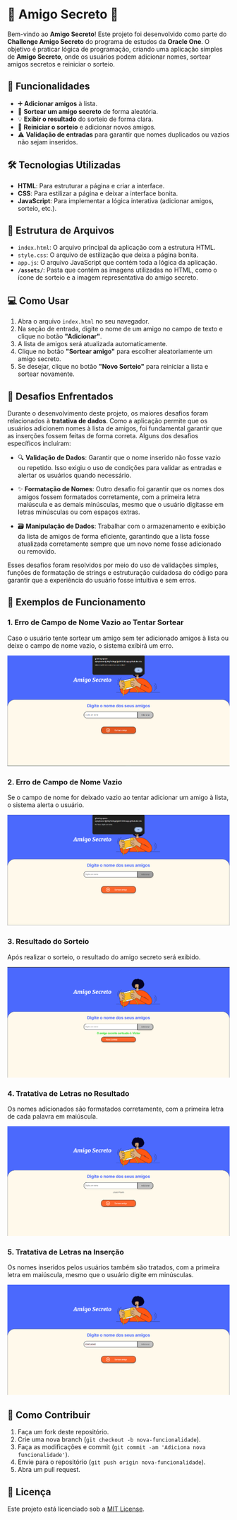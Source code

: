 # 🎉 **Amigo Secreto** 🎉

Bem-vindo ao **Amigo Secreto**! Este projeto foi desenvolvido como parte do **Challenge Amigo Secreto** do programa de estudos da **Oracle One**. O objetivo é praticar lógica de programação, criando uma aplicação simples de **Amigo Secreto**, onde os usuários podem adicionar nomes, sortear amigos secretos e reiniciar o sorteio.

## 🚀 Funcionalidades

- ➕ **Adicionar amigos** à lista.
- 🎲 **Sortear um amigo secreto** de forma aleatória.
- 💡 **Exibir o resultado** do sorteio de forma clara.
- 🔄 **Reiniciar o sorteio** e adicionar novos amigos.
- ⚠️ **Validação de entradas** para garantir que nomes duplicados ou vazios não sejam inseridos.

## 🛠️ Tecnologias Utilizadas

- **HTML**: Para estruturar a página e criar a interface.
- **CSS**: Para estilizar a página e deixar a interface bonita.
- **JavaScript**: Para implementar a lógica interativa (adicionar amigos, sorteio, etc.).

## 📂 Estrutura de Arquivos

- `index.html`: O arquivo principal da aplicação com a estrutura HTML.
- `style.css`: O arquivo de estilização que deixa a página bonita.
- `app.js`: O arquivo JavaScript que contém toda a lógica da aplicação.
- **`/assets/`**: Pasta que contém as imagens utilizadas no HTML, como o ícone de sorteio e a imagem representativa do amigo secreto.

## 💻 Como Usar

1. Abra o arquivo `index.html` no seu navegador.
2. Na seção de entrada, digite o nome de um amigo no campo de texto e clique no botão **"Adicionar"**.
3. A lista de amigos será atualizada automaticamente.
4. Clique no botão **"Sortear amigo"** para escolher aleatoriamente um amigo secreto.
5. Se desejar, clique no botão **"Novo Sorteio"** para reiniciar a lista e sortear novamente.

## 🧩 Desafios Enfrentados

Durante o desenvolvimento deste projeto, os maiores desafios foram relacionados à **tratativa de dados**. Como a aplicação permite que os usuários adicionem nomes à lista de amigos, foi fundamental garantir que as inserções fossem feitas de forma correta. Alguns dos desafios específicos incluíram:

- 🔍 **Validação de Dados**: Garantir que o nome inserido não fosse vazio ou repetido. Isso exigiu o uso de condições para validar as entradas e alertar os usuários quando necessário.
  
- ✨ **Formatação de Nomes**: Outro desafio foi garantir que os nomes dos amigos fossem formatados corretamente, com a primeira letra maiúscula e as demais minúsculas, mesmo que o usuário digitasse em letras minúsculas ou com espaços extras.

- 🗃️ **Manipulação de Dados**: Trabalhar com o armazenamento e exibição da lista de amigos de forma eficiente, garantindo que a lista fosse atualizada corretamente sempre que um novo nome fosse adicionado ou removido.

Esses desafios foram resolvidos por meio do uso de validações simples, funções de formatação de strings e estruturação cuidadosa do código para garantir que a experiência do usuário fosse intuitiva e sem erros.

## 📸 Exemplos de Funcionamento

### 1. **Erro de Campo de Nome Vazio ao Tentar Sortear**
Caso o usuário tente sortear um amigo sem ter adicionado amigos à lista ou deixe o campo de nome vazio, o sistema exibirá um erro.

![Erro de campo de nome vazio ao tentar sortear](img_README/Erro%20de%20campo%20de%20nome%20vazio%20ao%20tentar%20sortear.png)

### 2. **Erro de Campo de Nome Vazio**
Se o campo de nome for deixado vazio ao tentar adicionar um amigo à lista, o sistema alerta o usuário.

![Erro de campo de nome vazio](img_README/Erro%20de%20campo%20de%20nome%20vazio.png)

### 3. **Resultado do Sorteio**
Após realizar o sorteio, o resultado do amigo secreto será exibido.

![Resultado do Sorteio](img_README/Resultado%20do%20Sorteio.png)

### 4. **Tratativa de Letras no Resultado**
Os nomes adicionados são formatados corretamente, com a primeira letra de cada palavra em maiúscula.

![Tratativa de letras no resultado](img_README/Tratativa%20de%20letras%20resultado.png)

### 5. **Tratativa de Letras na Inserção**
Os nomes inseridos pelos usuários também são tratados, com a primeira letra em maiúscula, mesmo que o usuário digite em minúsculas.

![Tratativa de letras](img_README/Tratativa%20de%20letras.png)

## 🤝 Como Contribuir

1. Faça um fork deste repositório.
2. Crie uma nova branch (`git checkout -b nova-funcionalidade`).
3. Faça as modificações e commit (`git commit -am 'Adiciona nova funcionalidade'`).
4. Envie para o repositório (`git push origin nova-funcionalidade`).
5. Abra um pull request.

## 📜 Licença

Este projeto está licenciado sob a [MIT License](LICENSE).

